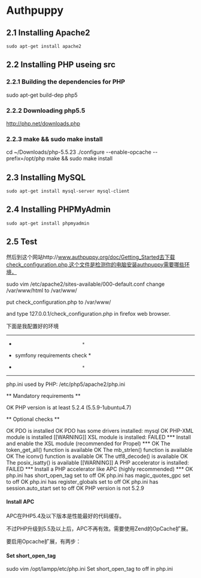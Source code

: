 # Authpuppy


## 2.1 Installing Apache2
	sudo apt-get install apache2

## 2.2 Installing PHP useing src

### 2.2.1 Building the dependencies for PHP
sudo apt-get build-dep php5

### 2.2.2 Downloading php5.5 
http://php.net/downloads.php

### 2.2.3 make && sudo make install
cd ~/Downloads/php-5.5.23
./configure --enable-opcache --prefix=/opt/php
make && sudo make install

## 2.3 Installing MySQL
	sudo apt-get install mysql-server mysql-client

## 2.4 Installing PHPMyAdmin
	sudo apt-get install phpmyadmin

## 2.5 Test

然后到这个网站http://www.authpuppy.org/doc/Getting_Started去下载check_configuration.php,这个文件是检测你的电脑安装authpuppy需要哪些环境，

sudo vim /etc/apache2/sites-available/000-default.conf
change /var/www/html to /var/www/

put check_configuration.php to /var/www/

and type 127.0.0.1/check_configuration.php in firefox web browser.

下面是我配置好的环境

********************************
*                              *
*  symfony requirements check  *
*                              *
********************************

php.ini used by PHP: /etc/php5/apache2/php.ini


** Mandatory requirements **

  OK        PHP version is at least 5.2.4 (5.5.9-1ubuntu4.7)

** Optional checks **

  OK        PDO is installed
  OK        PDO has some drivers installed: mysql
  OK        PHP-XML module is installed
[[WARNING]] XSL module is installed: FAILED
            *** Install and enable the XSL module (recommended for Propel) ***
  OK        The token_get_all() function is available
  OK        The mb_strlen() function is available
  OK        The iconv() function is available
  OK        The utf8_decode() is available
  OK        The posix_isatty() is available
[[WARNING]] A PHP accelerator is installed: FAILED
            *** Install a PHP accelerator like APC (highly recommended) ***
  OK        php.ini has short_open_tag set to off
  OK        php.ini has magic_quotes_gpc set to off
  OK        php.ini has register_globals set to off
  OK        php.ini has session.auto_start set to off
  OK        PHP version is not 5.2.9

#### Install APC
APC在PHP5.4及以下版本是性能最好的代码缓存。

不过PHP升级到5.5及以上后，APC不再有效。需要使用Zend的OpCache扩展。

要启用Opcache扩展，有两步：

#### Set short_open_tag

sudo vim /opt/lampp/etc/php.ini
Set short_open_tag to off in php.ini

